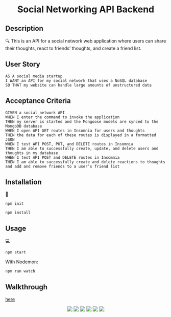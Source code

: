 <h1 align="center"> Social Networking API Backend </h1>

## Description

🔍 This is an API for a social network web application where users can share their thoughts, react to friends’ thoughts, and create a friend list.
  

## User Story

```
AS A social media startup
I WANT an API for my social network that uses a NoSQL database
SO THAT my website can handle large amounts of unstructured data
```

## Acceptance Criteria

```
GIVEN a social network API
WHEN I enter the command to invoke the application
THEN my server is started and the Mongoose models are synced to the MongoDB database
WHEN I open API GET routes in Insomnia for users and thoughts
THEN the data for each of these routes is displayed in a formatted JSON
WHEN I test API POST, PUT, and DELETE routes in Insomnia
THEN I am able to successfully create, update, and delete users and thoughts in my database
WHEN I test API POST and DELETE routes in Insomnia
THEN I am able to successfully create and delete reactions to thoughts and add and remove friends to a user’s friend list
```
    
## Installation
💾   
  
`npm init`

`npm install`
  
## Usage
💻   
  
`npm start`

With Nodemon:

`npm run watch`

## Walkthrough

[here](https://drive.google.com/file/d/1VMm6LdFokBYiB23rfdglNhvm2ym9uy7L)

<p align="center">
    <img src="https://img.shields.io/badge/javascript-yellow" />
    <img src="https://img.shields.io/badge/express-orange" />
    <img src="https://img.shields.io/badge/MongoDB-blue"  />
    <img src="https://img.shields.io/badge/mongoose-red"  />
    <img src="https://img.shields.io/badge/moment-blue"  />
    <img src="https://img.shields.io/badge/nodemon-green" />
</p>
